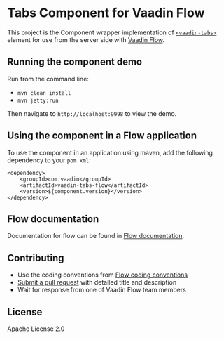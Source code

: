 # Tabs Component for Vaadin Flow

This project is the Component wrapper implementation of [`<vaadin-tabs>`](https://github.com/vaadin/vaadin-tabs) 
element for use from the server side with [Vaadin Flow](https://github.com/vaadin/flow).

## Running the component demo
Run from the command line:
- `mvn clean install`
- `mvn jetty:run`

Then navigate to `http://localhost:9998` to view the demo.

## Using the component in a Flow application
To use the component in an application using maven, 
add the following dependency to your `pom.xml`:
```
<dependency>
    <groupId>com.vaadin</groupId>
    <artifactId>vaadin-tabs-flow</artifactId>
    <version>${component.version}</version>
</dependency>
```

## Flow documentation
Documentation for flow can be found in 
[Flow documentation](https://github.com/vaadin/flow/blob/master/flow-documentation/Overview.asciidoc).

## Contributing
- Use the coding conventions from [Flow coding conventions](https://github.com/vaadin/flow/tree/master/eclipse)
- [Submit a pull request](https://www.digitalocean.com/community/tutorials/how-to-create-a-pull-request-on-github) 
  with detailed title and description
- Wait for response from one of Vaadin Flow team members

## License
Apache License 2.0
